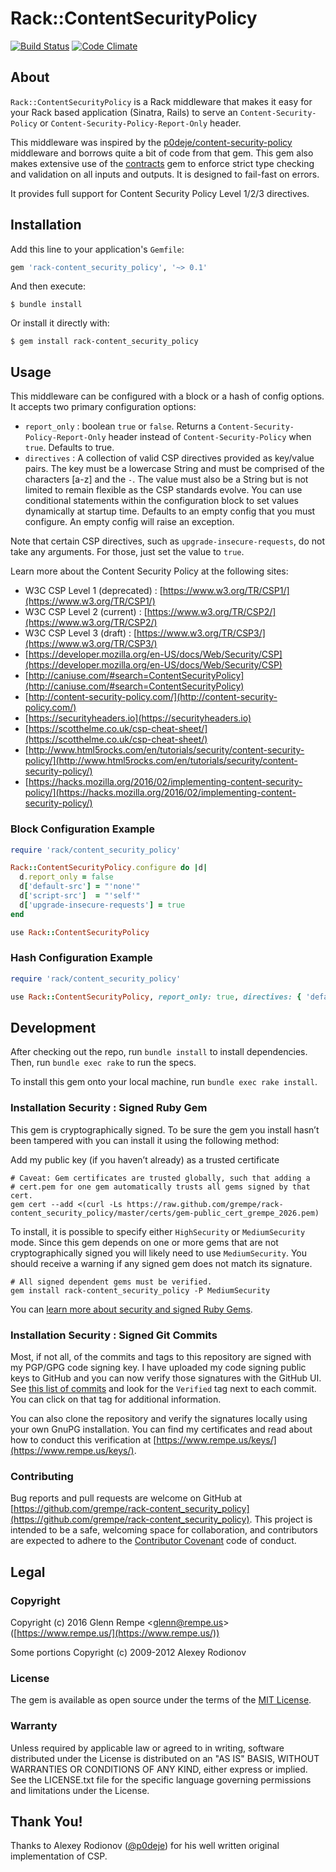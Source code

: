 # Rack::ContentSecurityPolicy

[![Build Status](https://travis-ci.org/grempe/rack-content_security_policy.svg?branch=master)](https://travis-ci.org/grempe/rack-content_security_policy)
[![Code Climate](https://codeclimate.com/github/grempe/rack-content_security_policy/badges/gpa.svg)](https://codeclimate.com/github/grempe/rack-content_security_policy)

## About

`Rack::ContentSecurityPolicy` is a Rack middleware that makes it easy for your
Rack based application (Sinatra, Rails) to serve an `Content-Security-Policy` or
`Content-Security-Policy-Report-Only` header.

This middleware was inspired by the [p0deje/content-security-policy](https://github.com/p0deje/content-security-policy)
middleware and borrows quite a bit of code from that gem. This gem also makes
extensive use of the [contracts](https://egonschiele.github.io/contracts.ruby/)
gem to enforce strict type checking and validation on all inputs and outputs.
It is designed to fail-fast on errors.

It provides full support for Content Security Policy Level 1/2/3 directives.

## Installation

Add this line to your application's `Gemfile`:

```ruby
gem 'rack-content_security_policy', '~> 0.1'
```

And then execute:

```
$ bundle install
```

Or install it directly with:

```
$ gem install rack-content_security_policy
```

## Usage

This middleware can be configured with a block or a hash of config options. It
accepts two primary configuration options:

* `report_only` : boolean `true` or `false`. Returns a `Content-Security-Policy-Report-Only` header instead of `Content-Security-Policy` when `true`. Defaults to true.
* `directives` : A collection of valid CSP directives provided as key/value pairs. The key must be a lowercase String and must be comprised of the characters [a-z] and the `-`. The value must also be a String but is not limited to remain flexible as the CSP standards evolve. You can use conditional statements within the configuration block to set values dynamically at startup time. Defaults to an empty config that you must configure. An empty config will raise an exception.

Note that certain CSP directives, such as `upgrade-insecure-requests`, do not
take any arguments. For those, just set the value to `true`.

Learn more about the Content Security Policy at the following sites:

* W3C CSP Level 1 (deprecated) : [https://www.w3.org/TR/CSP1/](https://www.w3.org/TR/CSP1/)
* W3C CSP Level 2 (current) : [https://www.w3.org/TR/CSP2/](https://www.w3.org/TR/CSP2/)
* W3C CSP Level 3 (draft) : [https://www.w3.org/TR/CSP3/](https://www.w3.org/TR/CSP3/)
* [https://developer.mozilla.org/en-US/docs/Web/Security/CSP](https://developer.mozilla.org/en-US/docs/Web/Security/CSP)
* [http://caniuse.com/#search=ContentSecurityPolicy](http://caniuse.com/#search=ContentSecurityPolicy)
* [http://content-security-policy.com/](http://content-security-policy.com/)
* [https://securityheaders.io](https://securityheaders.io)
* [https://scotthelme.co.uk/csp-cheat-sheet/](https://scotthelme.co.uk/csp-cheat-sheet/)
* [http://www.html5rocks.com/en/tutorials/security/content-security-policy/](http://www.html5rocks.com/en/tutorials/security/content-security-policy/)
* [https://hacks.mozilla.org/2016/02/implementing-content-security-policy/](https://hacks.mozilla.org/2016/02/implementing-content-security-policy/)

### Block Configuration Example

``` ruby
require 'rack/content_security_policy'

Rack::ContentSecurityPolicy.configure do |d|
  d.report_only = false
  d['default-src'] = "'none'"
  d['script-src']  = "'self'"
  d['upgrade-insecure-requests'] = true
end

use Rack::ContentSecurityPolicy
```

### Hash Configuration Example

``` ruby
require 'rack/content_security_policy'

use Rack::ContentSecurityPolicy, report_only: true, directives: { 'default-src' => "'self'" }
```

## Development

After checking out the repo, run `bundle install` to install dependencies. Then,
run `bundle exec rake` to run the specs.

To install this gem onto your local machine, run `bundle exec rake install`.

### Installation Security : Signed Ruby Gem

This gem is cryptographically signed. To be sure the gem you install hasn’t
been tampered with you can install it using the following method:

Add my public key (if you haven’t already) as a trusted certificate

```
# Caveat: Gem certificates are trusted globally, such that adding a
# cert.pem for one gem automatically trusts all gems signed by that cert.
gem cert --add <(curl -Ls https://raw.github.com/grempe/rack-content_security_policy/master/certs/gem-public_cert_grempe_2026.pem)
```

To install, it is possible to specify either `HighSecurity` or `MediumSecurity`
mode. Since this gem depends on one or more gems that are not cryptographically
signed you will likely need to use `MediumSecurity`. You should receive a warning
if any signed gem does not match its signature.

```
# All signed dependent gems must be verified.
gem install rack-content_security_policy -P MediumSecurity
```

You can [learn more about security and signed Ruby Gems](http://guides.rubygems.org/security/).

### Installation Security : Signed Git Commits

Most, if not all, of the commits and tags to this repository are
signed with my PGP/GPG code signing key. I have uploaded my code signing public
keys to GitHub and you can now verify those signatures with the GitHub UI.
See [this list of commits](https://github.com/grempe/rack-content_security_policy/commits/master)
and look for the `Verified` tag next to each commit. You can click on that tag
for additional information.

You can also clone the repository and verify the signatures locally using your
own GnuPG installation. You can find my certificates and read about how to conduct
this verification at [https://www.rempe.us/keys/](https://www.rempe.us/keys/).

### Contributing

Bug reports and pull requests are welcome on GitHub
at [https://github.com/grempe/rack-content_security_policy](https://github.com/grempe/rack-content_security_policy). This project is intended to be a safe, welcoming space for collaboration, and
contributors are expected to adhere to the
[Contributor Covenant](http://contributor-covenant.org) code of conduct.

## Legal

### Copyright

Copyright (c) 2016 Glenn Rempe <[glenn@rempe.us](mailto:glenn@rempe.us)> ([https://www.rempe.us/](https://www.rempe.us/))

Some portions Copyright (c) 2009-2012 Alexey Rodionov

### License

The gem is available as open source under the terms of
the [MIT License](http://opensource.org/licenses/MIT).

### Warranty

Unless required by applicable law or agreed to in writing,
software distributed under the License is distributed on an
"AS IS" BASIS, WITHOUT WARRANTIES OR CONDITIONS OF ANY KIND,
either express or implied. See the LICENSE.txt file for the
specific language governing permissions and limitations under
the License.

## Thank You!

Thanks to Alexey Rodionov ([@p0deje](https://github.com/p0deje)) for
his well written original implementation of CSP.
